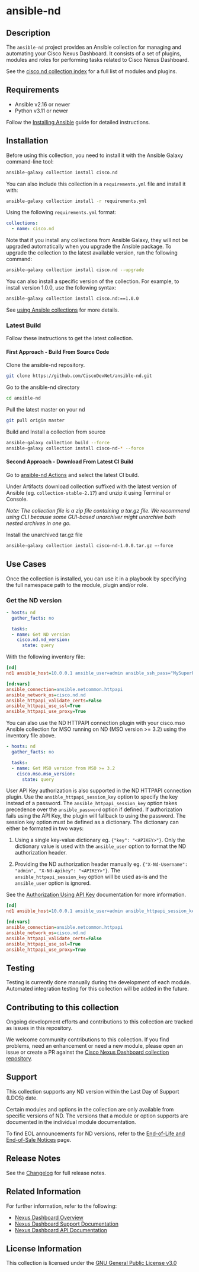 # ansible-nd

## Description

The `ansible-nd` project provides an Ansible collection for managing and automating your Cisco Nexus Dashboard.
It consists of a set of plugins, modules and roles for performing tasks related to Cisco Nexus Dashboard.

See the [cisco.nd collection index](https://galaxy.ansible.com/ui/repo/published/cisco/nd/content/) for a full list of modules and plugins.

## Requirements

- Ansible v2.16 or newer
- Python v3.11 or newer

Follow the [Installing Ansible](https://docs.ansible.com/ansible/latest/installation_guide/intro_installation.html) guide for detailed instructions.

## Installation

Before using this collection, you need to install it with the Ansible Galaxy command-line tool:

```sh
ansible-galaxy collection install cisco.nd
```

You can also include this collection in a `requirements.yml` file and install it with:

```sh
ansible-galaxy collection install -r requirements.yml
```

Using the following `requirements.yml` format:

```yaml
collections:
  - name: cisco.nd
```

Note that if you install any collections from Ansible Galaxy, they will not be upgraded automatically when you upgrade the Ansible package.
To upgrade the collection to the latest available version, run the following command:

```sh
ansible-galaxy collection install cisco.nd --upgrade
```

You can also install a specific version of the collection. For example, to install version 1.0.0, use the following syntax:

```sh
ansible-galaxy collection install cisco.nd:==1.0.0
```

See [using Ansible collections](https://docs.ansible.com/ansible/devel/user_guide/collections_using.html) for more details.

### Latest Build

Follow these instructions to get the latest collection.

#### First Approach - Build From Source Code

Clone the ansible-nd repository.

```sh
git clone https://github.com/CiscoDevNet/ansible-nd.git
```

Go to the ansible-nd directory

```sh
cd ansible-nd
```

Pull the latest master on your nd

```sh
git pull origin master
```

Build and Install a collection from source

```sh
ansible-galaxy collection build --force
ansible-galaxy collection install cisco-nd-* --force
```

#### Second Approach - Download From Latest CI Build

Go to [ansible-nd Actions](https://github.com/CiscoDevNet/ansible-nd/actions/workflows/ansible-test.yml?query=branch%3Amaster) and select the latest CI build.

Under Artifacts download collection suffixed with the latest version of Ansible (eg. `collection-stable-2.17`) and unzip it using Terminal or Console.

*Note: The collection file is a zip file containing a tar.gz file. We recommend using CLI because some GUI-based unarchiver might unarchive both nested archives in one go.*

Install the unarchived tar.gz file

```sh
ansible-galaxy collection install cisco-nd-1.0.0.tar.gz —-force
```

## Use Cases

Once the collection is installed, you can use it in a playbook by specifying the full namespace path to the module, plugin and/or role.

### Get the ND version

```yaml
- hosts: nd
  gather_facts: no

  tasks:
  - name: Get ND version
    cisco.nd.nd_version:
      state: query
```

With the following inventory file:

```ini
[nd]
nd1 ansible_host=10.0.0.1 ansible_user=admin ansible_ssh_pass="MySuperPassword"

[nd:vars]
ansible_connection=ansible.netcommon.httpapi
ansible_network_os=cisco.nd.nd
ansible_httpapi_validate_certs=False
ansible_httpapi_use_ssl=True
ansible_httpapi_use_proxy=True
```

You can also use the ND HTTPAPI connection plugin with your cisco.mso Ansible collection for MSO running on ND (MSO version >= 3.2) using the inventory file above.

```yaml
- hosts: nd
  gather_facts: no

  tasks:
  - name: Get MSO version from MSO >= 3.2
    cisco.mso.mso_version:
      state: query
```

User API Key authorization is also supported in the ND HTTPAPI connection plugin. Use the `ansible_httpapi_session_key` option to specify the key instead of a password. The `ansible_httpapi_session_key` option takes precedence over the `ansible_password` option if defined. If authorization fails using the API Key, the plugin will fallback to using the password. The session key option must be defined as a dictionary. The dictionary can either be formated in two ways:

1. Using a single key-value dictionary eg. `{"key": "<APIKEY>"}`. Only the dictionary value is used with the `ansible_user` option to format the ND authorization header.

2. Providing the ND authorization header manually eg. `{"X-Nd-Username": "admin", "X-Nd-Apikey": "<APIKEY>"}`. The `ansible_httpapi_session_key` option will be used as-is and the `ansible_user` option is ignored.

See the [Authorization Using API Key](https://developer.cisco.com/docs/nexus-dashboard/latest/getting-started/#authorization-using-api-key) documentation for more information.

```ini
[nd]
nd1 ansible_host=10.0.0.1 ansible_user=admin ansible_httpapi_session_key='{"key": "MySuperSecretUserApiKey"}'

[nd:vars]
ansible_connection=ansible.netcommon.httpapi
ansible_network_os=cisco.nd.nd
ansible_httpapi_validate_certs=False
ansible_httpapi_use_ssl=True
ansible_httpapi_use_proxy=True
```

## Testing

Testing is currently done manually during the development of each module.
Automated integration testing for this collection will be added in the future.

## Contributing to this collection

Ongoing development efforts and contributions to this collection are tracked as issues in this repository.

We welcome community contributions to this collection. If you find problems, need an enhancement or need a new module, please open an issue or create a PR against the [Cisco Nexus Dashboard collection repository](https://github.com/CiscoDevNet/ansible-nd/issues).

## Support

This collection supports any ND version within the Last Day of Support (LDOS) date.

Certain modules and options in the collection are only available from specific versions of ND. The versions that a module or option supports are documented in the individual module documentation.

To find EOL announcements for ND versions, refer to the [End-of-Life and End-of-Sale Notices](https://www.cisco.com/c/en/us/products/data-center-analytics/nexus-dashboard/eos-eol-notice-listing.html) page.

## Release Notes

See the [Changelog](CHANGELOG.rst) for full release notes.

## Related Information

For further information, refer to the following:

- [Nexus Dashboard Overview](https://www.cisco.com/site/us/en/products/networking/cloud-networking/nexus-platform/index.html)
- [Nexus Dashboard Support Documentation](https://www.cisco.com/c/en/us/support/data-center-analytics/nexus-dashboard/series.html)
- [Nexus Dashboard API Documentation](https://developer.cisco.com/docs/nexus-dashboard/latest/introduction/#introduction)

## License Information

This collection is licensed under the [GNU General Public License v3.0](LICENSE)

